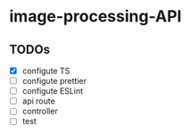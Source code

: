# image-processing-API

## TODOs

- [x] configute TS
- [ ] configute prettier
- [ ] configute ESLint
- [ ] api route
- [ ] controller
- [ ] test
